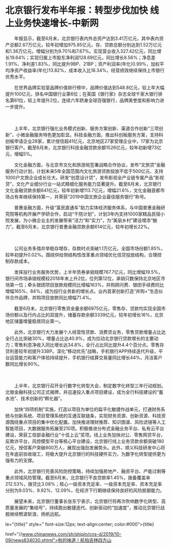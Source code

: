 # 北京银行发布半年报：转型步伐加快 线上业务快速增长-中新网

　　年报显示，截至6月末，北京银行表内外总资产达到3.41万亿元，其中表内资产总额2.67万亿元，较年初增加975.85亿元，存、贷款总额分别达到1.52万亿元和1.36万亿元，增幅分别为9.70%和7.67%。实现营业收入327.42亿元，同比增长19.64%；实现归属上市股东净利润128.69亿元，同比增长8.56%；净息差1.91%、净利差1.83%，同比提升9BP、21BP；资产利润率(年化)0.99%，加权平均净资产收益率(年化)13.82%，成本收入比18.34%，经营绩效继续保持上市银行优秀水平。

　　在世界品牌实验室品牌价值排行榜中，品牌价值达到548.8亿元，较上年大幅提升100亿元，排名中国银行业第6位；在英国《银行家》杂志全球千家大银行排名第61位，较上年提升2位，连续六年跻身全球百强银行，品牌美誉度和影响力进一步提升。

　

　　上半年，北京银行强化业务模式创新、服务方案创新、渠道合作创新“三项创新”，小微金融服务特色更加彰显。科技金融方面，推出科创板服务方案，支持科创板申请企业28家，累计授信超41亿元，北京地区27家受理企业中，17家为北京银行客户。截至6月末，北京银行科技金融贷款余额1526亿元，较年初新增73亿元，增幅5%。

　　文化金融方面，与北京市文化和旅游局签署战略合作协议，发布“文旅贷”金融服务行动计划，计划未来5年全国范围内文化旅游贷款投放不低于500亿元、支持1000户文旅企业成长壮大。研发“创意设计贷”，发布影视全产业链专属产品“影视贷”，文化产业细分行业一站式精细化服务能力显著提升。截至6月末，北京银行文化金融贷款余额641亿元，较年初新增113.7亿元，增幅21.6%，文化金融首都市场占有率继续保持第一，并荣获“2019中国文旅企业最佳服务银行”称号。

　　普惠金融方面，升级“富民直通车”助力实体经济服务体系，与中国普惠金融研究院等机构开展产学研合作，启动“千院计划”，计划3年内支持1000家精品民宿小院发展，为小微企业主的发展带来“活力”和“实力”，为“美丽乡村”建设增添“魅力”。截至6月末，北京银行普惠金融贷款余额614亿元，较年初增长22%。

　　

　　公司业务多措并举稳存增存，存款时点突破1.1万亿元，全国市场份额1.85%，较年初提升0.02%。围绕供给侧结构性改革重点领域优化信贷投放结构，合理控制存款成本。

　　发挥投行业务服务优势，上半年债券承销规模767.7亿元，同比增幅19.5%，银行间市场承销规模较2018年末上升2位，位列第12位，承销只数保持北京地区市场第一位；牵头银团项目放款规模同比增幅163%，并购顾问费、银团手续费同比增幅165%、84%，成为投行业务新的增长点。业内首家创新打造“并购+”生态伙伴合作品牌，并购项目放款同比增幅71.4%。

　　截至6月末，北京银行零售资金量余额6975亿元，零售存、贷款均实现全国市场份额以及行内占比的双提升，储蓄存款余额3339亿元，较年初增长16%，北京地区储蓄增量稳居同业第一。

　　此外，北京银行大力发展个人经营性贷款、消费贷业务，零售贷款增量占比达全行占比突破30%，增量占比达40.9%，成为拉动北京银行贷款增长的主要动力；零售利息净收入同比增长达34.8%，全行占比同比提升4.4个百分点。零售存贷利差较年初提升33BP。深化“移动优先”战略，手机银行APP持续迭代升级，平台运营能力和客户体验持续提升，手机银行结算交易量同比增长44%，月活客户数同比增长90%。

　

　　上半年，北京银行召开全行数字化转型大会，制定数字化转型三年行动规划。北银金融科技公司正式揭牌，并迅速投入重点项目建设，成为全行科技建设的“蓄水池”、技术创新的“孵化器”。

　　加快“四项机制”实施，打造以项目为单位的扁平化敏捷作战单元，打通财务系统与创新系统、项目管理系统的互通互联链条，实现财务资源、创新资源、科技资源围绕重点项目的集中优化配置。加快推进理财推荐、知识图谱、风险滤镜等人工智能项目，大数据服务拓展至210项。积极推进分布式金融业务平台、私有云平台建设，荣获工信部金融行业“十佳上云”奖项。线上业务加快对公、零售网贷平台，反欺诈平台，风控模型平台等核心平台建设，北京银行线上业务贷款余额突破180亿元，授信客户突破800万人，展现出强劲发展势头。此外，顺义科技研发中心将在年底前验收竣工，将极大提升北京银行的科技硬件实力，为数字化转型提供更为强有力的支撑。

　　此外，北京银行完善风险防控策略，持续加强房地产、融资平台、产能过剩等重点领域风险管理。截至6月末，北京银行不良贷款率1.45%，拨备覆盖率212.53%，拨贷比3.08%；核心一级资本充足率、一级资本充足率、资本充足率分别为9.03%、9.92%、12.09%，在经济下行期继续保持良好的风险抵御能力。

　　展望未来，北京银行董事长张东宁表示，北京银行将再次吹响数字化转型、高质量发展的“集结号”，持续跑出敏捷迭代、创新驱动的“加速度”，推动北京银行战舰继续劈波斩浪、扬帆远航。

le="{title}" style=" font-size:12px; text-align:center; color:#000">{title}

href="//www.chinanews.com/sh/shipin/cns-d/2019/10-09/news834030.shtml">秋的味道！航拍吉林四方山
